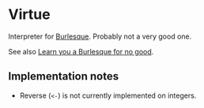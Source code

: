 Virtue
======

Interpreter for [Burlesque](http://mroman.ch/burlesque/). Probably not a very good one.

See also [Learn you a Burlesque for no good](http://fmnssun.github.io/Burlesque/).

Implementation notes
--------------------

* Reverse (`<-`) is not currently implemented on integers.
